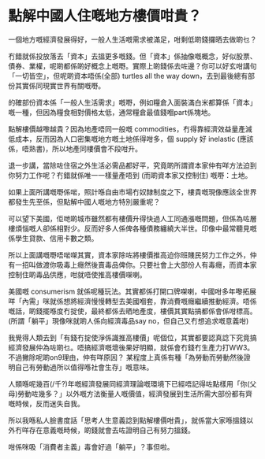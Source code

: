 # 點解中國人住嘅地方樓價咁貴？

一個地方嘅經濟發展得好，一般人生活嘅需求被滿足，咁剩低啲錢攞晒去做啲乜？

冇錯就係投放落去「資本」去搵更多嘅錢。但「資本」係抽像嘅概念，好似股票、債券、業權，呢啲都係啲好概念上嘅嘢。實際上啲錢係去咗邊？你可以好玄咁講句「一切皆空」，但呢啲資本唔係(全部) turtles all the way down，去到最後總有部份其實係同現實世界有關嘅嘢。

的確部份資本係「一般人生活需求」嘅嘢，例如糧倉入面裝滿白米都算係「資本」嘅一種，但因為糧食相對價格太低，通常糧倉最值錢嗰part係塊地。

點解樓價越嚟越貴？因為地產唔同一般嘅 commodities，冇得靠經濟效益量產減低成本，反而因為人口密集嘅地方嘅土地係得咁多，個 supply 好 inelastic (應該係，唔熟書)，所以地產同樓價會不段咁升。

退一步講，當除咗住宿之外生活必需品都好平，究竟啲所謂資本家仲有咩方法迫到你努力工作呢？冇錯就係唯一一樣量產唔到 (而啲資本家又控制住) 嘅嘢：土地。

如果上面所講嘅嘢係啱，照計喺自由市場冇奴隸制度之下，樓貴嘅現像應該全世界都發生先至係，但點解中國人嘅地方特別嚴重呢？

可以望下美國，佢哋啲城市雖然都有樓價升得快過人工同通漲嘅問題，但係為咗層樓煩惱嘅人卻係相對少。反而好多人係俾各種債務纏繞大半世。印像中最常聽見嘅係學生貸款、信用卡數之類。

所以上面講嘅嘢唔啱㗎其實，資本家除咗將樓價推高迫你班賤民努力工作之外，仲有一招叫做渡你吸毒上癮然後賣毒品俾你。只要社會上大部份人有毒癮，而資本家控制住啲毒品供應，咁就唔使推高樓價㗎喇。

美國嘅 consumerism 就係呢種玩法。其實都係打開口牌㗎喇，中國咁多年嚟拓展咩「內需」咪就係想將經濟慢慢轉型去美國嗰套，靠消費嘅癮繼續推動經濟。唔係嘅話，啲錢擺喺度冇掟使，最終都係去晒地產度，樓價其實點搞都係會係咁標高。(所謂「躺平」現像咪就啲人係向經濟毒品say no，但自己又冇想追求嘅意義咁)

我覺得人類去到「有錢冇掟使淨係識推高樓價」呢個位，其實都要認真諗下究竟搞經濟發展仲為咗啲乜。唔搞經濟嘅壞後果好明顯，就係會冇錢冇生產力打WW3。不過撇除呢啲on9理由，仲有咩原因？ 某程度上真係有種「為勞動而勞動然後證明自己有勞動過所以值得喺社會生存」嘅意味。

人類喺呢幾百(/千?)年嘅經濟發展同經濟理論嘅環境下已經唔記得咗點樣用「你(父母)勞動咗幾多？」以外嘅方法衡量人嘅價值，經濟發展到生活所需大部份都有齊嘅時候，反而迷失自我。

所以我喺私人臉書度話「思考人生意義諗到點解樓價咁貴」，就係當大家喺搵錢以外冇咩存在意義嘅時候，啲錢就會去咗證明自己有努力搵錢。

咁係咪吸「消費者主義」毒會好過「躺平」？事但啦。
